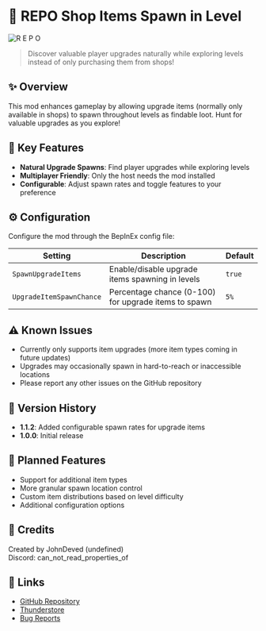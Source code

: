 # 🛒 REPO Shop Items Spawn in Level

![R E P O](https://github.com/user-attachments/assets/11f842b2-cf3f-4f8f-9df7-52eefbc8cdf7)

> Discover valuable player upgrades naturally while exploring levels instead of only purchasing them from shops!

## ✨ Overview
This mod enhances gameplay by allowing upgrade items (normally only available in shops) to spawn throughout levels as findable loot. Hunt for valuable upgrades as you explore!

## 🔑 Key Features
- **Natural Upgrade Spawns**: Find player upgrades while exploring levels
- **Multiplayer Friendly**: Only the host needs the mod installed
- **Configurable**: Adjust spawn rates and toggle features to your preference

## ⚙️ Configuration
Configure the mod through the BepInEx config file:

| Setting | Description | Default |
|---------|-------------|---------|
| `SpawnUpgradeItems` | Enable/disable upgrade items spawning in levels | `true` |
| `UpgradeItemSpawnChance` | Percentage chance (0-100) for upgrade items to spawn | `5%` |

## ⚠️ Known Issues
- Currently only supports item upgrades (more item types coming in future updates)
- Upgrades may occasionally spawn in hard-to-reach or inaccessible locations
- Please report any other issues on the GitHub repository

## 📝 Version History
- **1.1.2**: Added configurable spawn rates for upgrade items
- **1.0.0**: Initial release

## 🔮 Planned Features
- Support for additional item types
- More granular spawn location control
- Custom item distributions based on level difficulty
- Additional configuration options

## 👤 Credits
Created by JohnDeved (undefined)  
Discord: can_not_read_properties_of

## 🔗 Links
- [GitHub Repository](https://github.com/JohnDeved/REPO_Shop_Items_in_Level)
- [Thunderstore](https://thunderstore.io/c/repo/p/itsUndefined/Shop_Items_Spawn_in_Level/)
- [Bug Reports](https://github.com/JohnDeved/REPO_Shop_Items_in_Level/issues)

